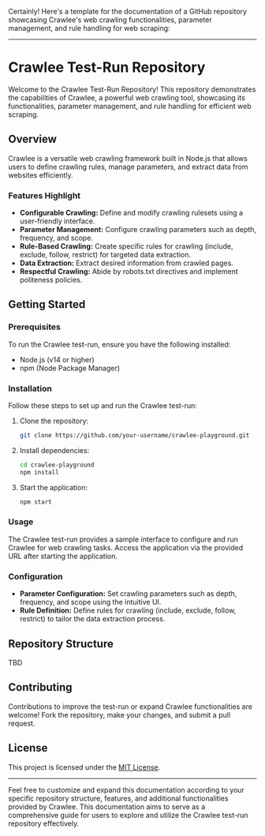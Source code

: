 Certainly! Here's a template for the documentation of a GitHub repository showcasing Crawlee's web crawling functionalities, parameter management, and rule handling for web scraping:

---

# Crawlee Test-Run Repository

Welcome to the Crawlee Test-Run Repository! This repository demonstrates the capabilities of Crawlee, a powerful web crawling tool, showcasing its functionalities, parameter management, and rule handling for efficient web scraping.

## Overview

Crawlee is a versatile web crawling framework built in Node.js that allows users to define crawling rules, manage parameters, and extract data from websites efficiently.

### Features Highlight

- **Configurable Crawling:** Define and modify crawling rulesets using a user-friendly interface.
- **Parameter Management:** Configure crawling parameters such as depth, frequency, and scope.
- **Rule-Based Crawling:** Create specific rules for crawling (include, exclude, follow, restrict) for targeted data extraction.
- **Data Extraction:** Extract desired information from crawled pages.
- **Respectful Crawling:** Abide by robots.txt directives and implement politeness policies.

## Getting Started

### Prerequisites

To run the Crawlee test-run, ensure you have the following installed:

- Node.js (v14 or higher)
- npm (Node Package Manager)

### Installation

Follow these steps to set up and run the Crawlee test-run:

1. Clone the repository:

   ```bash
   git clone https://github.com/your-username/crawlee-playground.git
   ```

2. Install dependencies:

   ```bash
   cd crawlee-playground
   npm install
   ```

3. Start the application:

   ```bash
   npm start
   ```

### Usage

The Crawlee test-run provides a sample interface to configure and run Crawlee for web crawling tasks. Access the application via the provided URL after starting the application.

### Configuration

- **Parameter Configuration:** Set crawling parameters such as depth, frequency, and scope using the intuitive UI.
- **Rule Definition:** Define rules for crawling (include, exclude, follow, restrict) to tailor the data extraction process.

## Repository Structure

TBD

## Contributing

Contributions to improve the test-run or expand Crawlee functionalities are welcome! Fork the repository, make your changes, and submit a pull request.

## License

This project is licensed under the [MIT License](LICENSE).

---

Feel free to customize and expand this documentation according to your specific repository structure, features, and additional functionalities provided by Crawlee. This documentation aims to serve as a comprehensive guide for users to explore and utilize the Crawlee test-run repository effectively.